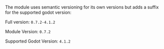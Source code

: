 The module uses semantic versioning for its own versions but adds a suffix for the supported godot version:

Full version: `0.7.2-4.1.2`

Module Version: `0.7.2`

Supported Godot Version: `4.1.2`
